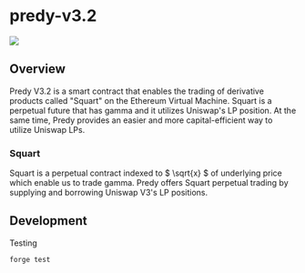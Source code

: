 predy-v3.2
=====

![](https://github.com/predyprotocol/sqrt-contracts/workflows/test/badge.svg)

## Overview

Predy V3.2 is a smart contract that enables the trading of derivative products called "Squart" on the Ethereum Virtual Machine. Squart is a perpetual future that has gamma and it utilizes Uniswap's LP position. At the same time, Predy provides an easier and more capital-efficient way to utilize Uniswap LPs.

### Squart

Squart is a perpetual contract indexed to $ \sqrt{x} $ of underlying price which enable us to trade gamma.
Predy offers Squart perpetual trading by supplying and borrowing Uniswap V3's LP positions.

## Development

Testing

```
forge test
```
